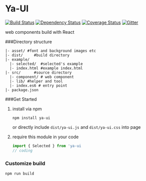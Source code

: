 Ya-UI
===

[![Build Status](https://travis-ci.org/ali322/ya-ui.svg)](https://travis-ci.org/ali322/ya-ui)
[![Dependency Status](https://gemnasium.com/ali322/ya-ui.svg)](https://gemnasium.com/ali322/ya-ui)
[![Coverage Status](https://coveralls.io/repos/ali322/ya-ui/badge.svg?branch=master&service=github)](https://coveralls.io/github/ali322/ya-ui?branch=master)
[![Gitter](https://badges.gitter.im/Join%20Chat.svg)](https://gitter.im/ali322/ya-ui?utm_source=badge&utm_medium=badge&utm_campaign=pr-badge)

web components build with React

###Directory structure


```
|- asset/ #font and background images etc
|- dist/     #build directory
|- example/
  |- selected/  #selected's example
  |- index.html #example index.html
|- src/      #source directory
  |- component/ # web component
  |- lib/ #helper and tool
  |- index.es6 # entry point
|- package.json
```

###Get Started

1. install via npm

    ```shell
    npm install ya-ui
    ```
    or directly include `dist/ya-ui.js` and `dist/ya-ui.css` into page
2. require this module in your code

    ```javascript
    import { Selected } from 'ya-ui
    // coding
    ```

### Customize build
  ```shell
  npm run build
  ```